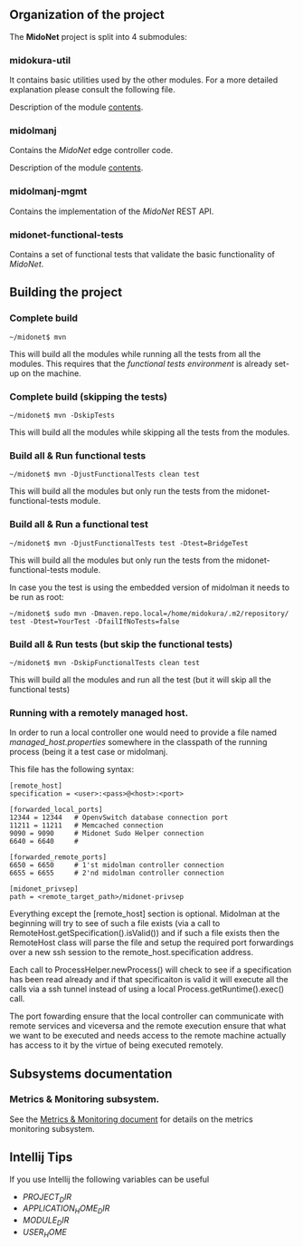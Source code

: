 ## Organization of the project

The **MidoNet** project is split into 4 submodules:

### midokura-util

It contains basic utilities used by the other modules. For a more detailed
explanation please consult the following file.

Description of the module [contents](docs/midokura-util.md).

### midolmanj

Contains the *MidoNet* edge controller code.

Description of the module [contents](docs/midolmanj.md).

### midolmanj-mgmt

Contains the implementation of the *MidoNet* REST API.

### midonet-functional-tests

Contains a set of functional tests that validate the basic functionality of *MidoNet*.

## Building the project
### Complete build

    ~/midonet$ mvn

This will build all the modules while running all the tests from all the modules.
This requires that the *functional tests environment* is already set-up on the machine.

### Complete build (skipping the tests)

    ~/midonet$ mvn -DskipTests

This will build all the modules while skipping all the tests from the modules.

### Build all & Run functional tests

    ~/midonet$ mvn -DjustFunctionalTests clean test

This will build all the modules but only run the tests from the
midonet-functional-tests module.

### Build all & Run a functional test

    ~/midonet$ mvn -DjustFunctionalTests test -Dtest=BridgeTest

This will build all the modules but only run the tests from the
midonet-functional-tests module.

In case you the test is using the embedded version of midolman it needs to be run as root:

    ~/midonet$ sudo mvn -Dmaven.repo.local=/home/midokura/.m2/repository/ test -Dtest=YourTest -DfailIfNoTests=false

### Build all & Run tests (but skip the functional tests)

    ~/midonet$ mvn -DskipFunctionalTests clean test

This will build all the modules and run all the test (but it will skip all the
functional tests)

### Running with a remotely managed host.

In order to run a local controller one would need to provide a file named
*managed_host.properties* somewhere in the classpath of the running process
(being it a test case or midolmanj.

This file has the following syntax:

    [remote_host]
    specification = <user>:<pass>@<host>:<port>

    [forwarded_local_ports]
    12344 = 12344   # OpenvSwitch database connection port
    11211 = 11211   # Memcached connection
    9090 = 9090     # Midonet Sudo Helper connection
    6640 = 6640     #

    [forwarded_remote_ports]
    6650 = 6650     # 1'st midolman controller connection
    6655 = 6655     # 2'nd midolman controller connection

    [midonet_privsep]
    path = <remote_target_path>/midonet-privsep

Everything except the \[remote_host\] section is optional.
Midolman at the beginning will try to see of such a file exists
(via a call to RemoteHost.getSpecification().isValid()) and if such a file exists
then the RemoteHost class will parse the file and setup the required port
forwardings over a new ssh session to the remote_host.specification address.

Each call to ProcessHelper.newProcess() will check to see if a specification has
been read already and if that specificaiton is valid it will execute all the
calls via a ssh tunnel instead of using a local Process.getRuntime().exec() call.

The port fowarding ensure that the local controller can communicate with remote
services and viceversa and the remote execution ensure that what we want to be
executed and needs access to the remote machine actually has access to it by the
virtue of being executed remotely.

## Subsystems documentation

### Metrics & Monitoring subsystem.

See the [Metrics & Monitoring document](docs/monitoring.md) for details on the
metrics monitoring subsystem.

## Intellij Tips
If you use Intellij the following variables can be useful
* $PROJECT_DIR$
* $APPLICATION_HOME_DIR$
* $MODULE_DIR$
* $USER_HOME$
